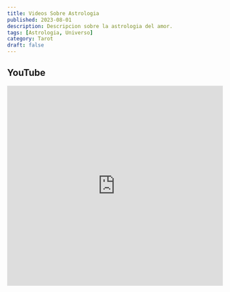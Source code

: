 ```yaml
---
title: Videos Sobre Astrologia
published: 2023-08-01
description: Descripcion sobre la astrologia del amor.
tags: [Astrologia, Universo]
category: Tarot
draft: false
---
```


## YouTube

<iframe width="100%" height="468" src="https://www.youtube.com/embed/dWSGwvAK8VA?si=eJ5MDW-LIFbH_FaX" title="YouTube video player" frameborder="0" allow="accelerometer; autoplay; clipboard-write; encrypted-media; gyroscope; picture-in-picture; web-share" allowfullscreen></iframe>

